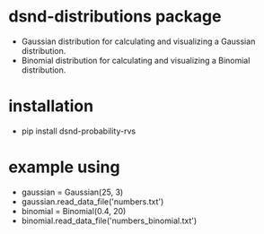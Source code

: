 # dsnd-distributions package
- Gaussian distribution for calculating and visualizing a Gaussian distribution.
- Binomial distribution for calculating and visualizing a Binomial distribution.

# installation
- pip install dsnd-probability-rvs

# example using
- gaussian = Gaussian(25, 3)
- gaussian.read_data_file('numbers.txt')
- binomial = Binomial(0.4, 20)
- binomial.read_data_file('numbers_binomial.txt')
